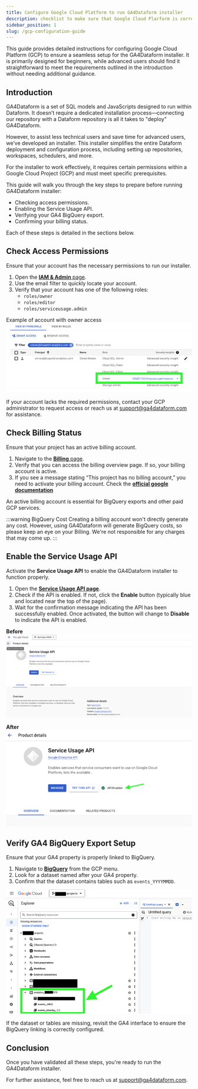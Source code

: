 ```yaml
---
title: Configure Google Cloud Platform to run GA4Dataform installer 
description: checklist to make sure that Google Cloud Plarform is correctly configured.
sidebar_position: 1
slug: /gcp-configuration-guide
---
```


This guide provides detailed instructions for configuring Google Cloud Platform (GCP) to ensure a seamless setup for the GA4Dataform installer. It is primarily designed for beginners, while advanced users should find it straightforward to meet the requirements outlined in the introduction without needing additional guidance.

## Introduction

GA4Dataform is a set of SQL models and JavaScripts designed to run within Dataform. It doesn’t require a dedicated installation process—connecting our repository with a Dataform repository is all it takes to "deploy" GA4Dataform.

However, to assist less technical users and save time for advanced users, we’ve developed an installer. This installer simplifies the entire Dataform deployment and configuration process, including setting up repositories, workspaces, schedulers, and more.

For the installer to work effectively, it requires certain permissions within a Google Cloud Project (GCP) and must meet specific prerequisites.

This guide will walk you through the key steps to prepare before running GA4Dataform installer:

- Checking access permissions.
- Enabling the Service Usage API.
- Verifying your GA4 BigQuery export.
- Confirming your billing status.

Each of these steps is detailed in the sections below.

## Check Access Permissions

Ensure that your account has the necessary permissions to run our installer.

1. Open the [**IAM & Admin** page](https://console.cloud.google.com/iam-admin).
2. Use the email filter to quickly locate your account.
3. Verify that your account has one of the following roles:
   - `roles/owner`
   - `roles/editor`
   - `roles/serviceusage.admin`

Example of account with owner access
![screenshot](images/gcp-configuration-guide/iam.png)

If your account lacks the required permissions, contact your GCP administrator to request access or reach us at 
support@ga4dataform.com for assistance.

## Check Billing Status

Ensure that your project has an active billing account.

1. Navigate to the [**Billing** page](https://console.cloud.google.com/billing).
2. Verify that you can access the billing overview page. If so, your billing account is active.
3. If you see a message stating “This project has no billing account,” you need to activate your billing account. Check the [**official google documentation**](https://cloud.google.com/billing/docs/how-to/modify-project.)

An active billing account is essential for BigQuery exports and other paid GCP services.

:::warning BigQuery Cost
Creating a billing account won't directly generate any cost. However, using GA4Dataform will generate BigQuery costs, so please keep an eye on your Billing. We're not responsible for any charges that may come up.
:::

## Enable the Service Usage API

Activate the **Service Usage API** to enable the GA4Dataform installer to function properly.

1. Open the [**Service Usage API page**](https://console.cloud.google.com/marketplace/product/google/serviceusage.googleapis.com).
2. Check if the API is enabled. If not, click the **Enable** button (typically blue and located near the top of the page).
3. Wait for the confirmation message indicating the API has been successfully enabled. Once activated, the button will change to **Disable** to indicate the API is enabled.

**Before**
![screenshot](images/gcp-configuration-guide/service_usage_api_before.png)

**After**
![screenshot](images/gcp-configuration-guide/service_usage_api_after.png)



## Verify GA4 BigQuery Export Setup

Ensure that your GA4 property is properly linked to BigQuery.

1. Navigate to [**BigQuery**](https://console.cloud.google.com/bigquery) from the GCP menu.
2. Look for a dataset named after your GA4 property.
3. Confirm that the dataset contains tables such as `events_YYYYMMDD`.

![screenshot](images/gcp-configuration-guide/bq_export.png)


If the dataset or tables are missing, revisit the GA4 interface to ensure the BigQuery linking is correctly configured.

## Conclusion

Once you have validated all these steps, you're ready to run the GA4Dataform installer.

For further assistance, feel free to reach us at support@ga4dataform.com.
